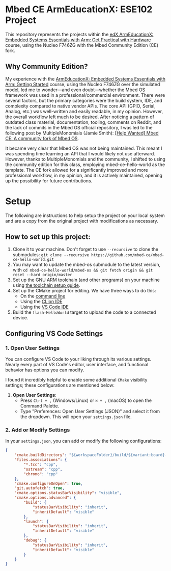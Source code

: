 # Mbed CE ArmEducationX: ESE102 Project

This repository represents the projects within the [edX ArmEducationX: Embedded Systems Essentials with Arm: Get Practical with Hardware](https://www.edx.org/learn/embedded-systems/arm-education-embedded-systems-essentials-with-arm-get-practical-with-hardware) course, using the Nucleo F746ZG with the Mbed Community Edition (CE) fork.

## Why Community Edition?

My experience with the [ArmEducationX: Embedded Systems Essentials with Arm: Getting Started](https://www.edx.org/learn/embedded-systems/arm-education-embedded-systems-essentials-with-arm-getting-started) course, using the Nucleo F746ZG over the simulated model, led me to wonder—and even doubt—whether the Mbed OS framework was used in a professional/commercial environment. There were several factors, but the primary categories were the build system, IDE, and complexity compared to native vendor APIs. The core API (GPIO, Serial, Analog, etc.) was well-written and easily readable, in my opinion. However, the overall workflow left much to be desired. After noticing a pattern of outdated class material, documentation, tooling, comments on Reddit, and the lack of commits in the Mbed OS official repository, I was led to the following post by MultipleMonomials (Jamie Smith): [[Help Wanted] Mbed CE: A community fork of Mbed OS](https://forums.mbed.com/t/help-wanted-mbed-ce-a-community-fork-of-mbed-os/17998).

It became very clear that Mbed OS was not being maintained. This meant I was spending time learning an API that I would likely not use afterward. However, thanks to MultipleMonomials and the community, I shifted to using the community edition for this class, employing mbed-ce-hello-world as the template. The CE fork allowed for a significantly improved and more professional workflow, in my opinion, and it is actively maintained, opening up the possibility for future contributions.

# Setup

The following are instructions to help setup the project on your local system and are a copy from the original project with modifications as necessary.

## How to set up this project:

1. Clone it to your machine.  Don't forget to use `--recursive` to clone the submodules: `git clone --recursive https://github.com/mbed-ce/mbed-ce-hello-world.git`
2. You may want to update the mbed-os submodule to the latest version, with `cd mbed-ce-hello-world/mbed-os && git fetch origin && git reset --hard origin/master`
3. Set up the GNU ARM toolchain (and other programs) on your machine using [the toolchain setup guide](https://github.com/mbed-ce/mbed-os/wiki/Toolchain-Setup-Guide).
4. Set up the CMake project for editing.  We have three ways to do this:
    - On the [command line](https://github.com/mbed-ce/mbed-os/wiki/Project-Setup:-Command-Line)
    - Using the [CLion IDE](https://github.com/mbed-ce/mbed-os/wiki/Project-Setup:-CLion)
    - Using the [VS Code IDE](https://github.com/mbed-ce/mbed-os/wiki/Project-Setup:-VS-Code)
5. Build the `flash-HelloWorld` target to upload the code to a connected device.

## Configuring VS Code Settings

### 1. Open User Settings

You can configure VS Code to your liking through its various settings. Nearly every part of VS Code's editor, user interface, and functional behavior has options you can modify. 

I found it incredibly helpful to enable some additional `CMake` visibility settings; these configurations are mentioned below:

1. **Open User Settings**:
   - Press `Ctrl + ,` (Windows/Linux) or `⌘ + ,` (macOS) to open the Command Palette.
   - Type "Preferences: Open User Settings (JSON)" and select it from the dropdown. This will open your `settings.json` file.

### 2. Add or Modify Settings

In your `settings.json`, you can add or modify the following configurations:

```json
{
    "cmake.buildDirectory": "${workspaceFolder}/build/${variant:board}-${variant:buildType}",
    "files.associations": {
        "*.tcc": "cpp",
        "ostream": "cpp",
        "chrono": "cpp"
    },
    "cmake.configureOnOpen": true,
    "git.autofetch": true,
    "cmake.options.statusBarVisibility": "visible",
    "cmake.options.advanced": {
        "build": {
            "statusBarVisibility": "inherit",
            "inheritDefault": "visible"
        },
        "launch": {
            "statusBarVisibility": "inherit",
            "inheritDefault": "visible"
        },
        "debug": {
            "statusBarVisibility": "inherit",
            "inheritDefault": "visible"
        }
    }
}
